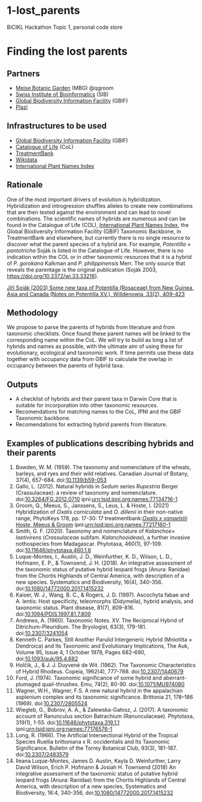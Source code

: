 # 1-lost_parents
 BiCIKL Hackathon Topic 1, personal code store
 
# Finding the lost parents

## Partners
* [Meise Botanic Garden](https://www.plantentuinmeise.be/en/) (MBG) @qgroom
* [Swiss Institute of Bioinformatics](https://www.sib.swiss/) (SIB)
* [Global Biodiversity Information Facility](https://www.gbif.org/) (GBIF)
* [Plazi](http://www.plazi.org/)

## Infrastructures to be used 
* [Global Biodiversity Information Facility](https://www.gbif.org/) (GBIF)
* [Catalogue of Life](https://www.catalogueoflife.org/) (CoL)
* [TreatmentBank](http://plazi.org/resources/treatmentbank/)
* [Wikidata](https://www.wikidata.org/wiki/Wikidata:Main_Page)
* [International Plant Names Index](https://www.ipni.org/)

## Rationale
One of the most important drivers of evolution is hybridization. Hybridization and introgression shuffles alleles to create new combinations that are then tested against the environment and can 
lead to novel combinations. The scientific names of hybrids are numerous and can be found in the Catalogue of Life (COL), [International Plant Names Index](https://www.ipni.org/), the Global Biodiversity Information Facility (GBIF) Taxonomic Backbone, 
in TreatmentBank and elsewhere, but currently there is no single resource to discover what the parent species of a hybrid are. For example, *Potentilla × pantotricha* Soják is listed in the Catalogue of Life. However, there is no indication within the COL or in other taxonomic resources that it is a hybrid of *P. gorokana* Kalkman and *P. philippinensis* Merr. The only source that reveals the parentage is the original publication (Soják 2003, https://doi.org/10.3372/wi.33.33216).

[Jiří Soják (2003) Some new taxa of Potentilla (Rosaceae) from New Guinea, Asia and Canada (Notes on Potentilla XV.), Willdenowia, 33(2), 409-423](https://bioone.org/journals/willdenowia/volume-33/issue-2/wi.33.33216/Some-new-taxa-of-Potentilla-Rosaceae-from-New-Guinea-Asia/10.3372/wi.33.33216.full)

## Methodology
We propose to parse the parents of hybrids from literature and from taxonomic checklists. Once found these parent names will be linked to the corresponding name within the CoL. We will try to build as long a list of hybrids and names as possible, with the ultimate aim of using these for evolutionary, ecological and taxonomic work. If time permits use these data together with occupancy data from GBIF to calculate the overlap in occupancy between the parents of hybrid taxa.

## Outputs
* A checklist of hybrids and their parent taxa in Darwin Core that is suitable for incorporation into other taxonomic resources.
* Recomendations for matching names to the CoL, IPNI and the GBIF Taxonomic backbone.
* Recomendations for extracting hybrid parents from literature.

## Examples of publications describing hybrids and their parents

1. Bowden, W. M. (1959). The taxonomy and nomenclature of the wheats, barleys, and ryes and their wild relatives. Canadian Journal of Botany, 37(4), 657-684. doi:[10.1139/b59-053](https://doi.org/10.1139/b59-053)
2. Gallo, L. (2012). Natural hybrids in *Sedum* series *Rupestria* Berger (Crassulaceae): a review of taxonomy and nomenclature. doi:[10.3264/FG.2012.0710](https://doi.org/10.3264/FG.2012.0710) ipni:[urn:lsid:ipni.org:names:77134716-1](https://ipni.org/urn:lsid:ipni.org:names:77134716-1)
3. Groom, Q., Meeus, S., Janssens, S., Leus, L. & Hoste, I. (2021) Hybridization of *Oxalis corniculata* and *O. dillenii* in their non-native range, PhytoKeys 178, pp. 17-30: 17	treatmentbank:[*Oxalis x vanaelstii* Hoste, Meeus & Groom](http://tb.plazi.org/GgServer/html/3D6059855F755A24B6622DE1D140E5C5) ipni:[urn:lsid:ipni.org:names:77217160-1](https://ipni.org/urn:lsid:ipni.org:names:77217160-1)
4. Smith, G. F. (2020). Taxonomy and nomenclature of *Kalanchoe× laetivirens* (*Crassulaceae* subfam. *Kalanchooideae*), a further invasive nothospecies from Madagascar. Phytotaxa, 460(1), 97-109. doi:[10.11646/phytotaxa.460.1.6](https://doi.org/10.11646/phytotaxa.460.1.6)
5. Luque-Montes, I., Austin, J. D., Weinfurther, K. D., Wilson, L. D., Hofmann, E. P., & Townsend, J. H. (2018). An integrative assessment of the taxonomic status of putative hybrid leopard frogs (Anura: Ranidae) from the Chortís Highlands of Central America, with description of a new species. Systematics and Biodiversity, 16(4), 340-356. doi:[10.1080/14772000.2017.1415232](https://doi.org/10.1080/14772000.2017.1415232)
6. Kaiser, W. J., Wang, B. C., & Rogers, J. D. (1997). Ascochyta fabae and A. lentis: Host specificity, teleomorphs (Didymella), hybrid analysis, and taxonomic status. Plant disease, 81(7), 809-816. doi:[10.1094/PDIS.1997.81.7.809](https://doi.org/10.1094/PDIS.1997.81.7.809)
7. Andrews, A. (1960). Taxonomic Notes. XV. The Reciprocal Hybrid of Ditrichum-Pleuridium. The Bryologist, 63(3), 179-181. doi:[10.2307/3241054](https://doi.org/10.2307/3241054)
8. Kenneth C. Parkes, Still Another Parulid Intergeneric Hybrid (Mniotilta × Dendroica) and Its Taxonomic and Evolutionary Implications, The Auk, Volume 95, Issue 4, 1 October 1978, Pages 682–690, doi:[10.1093/auk/95.4.682](https://doi.org/10.1093/auk/95.4.682)
9. Holčík, J., & J. J. Duyvené de Wit. (1962). The Taxonomic Characteristics of Hybrid Rhodeus. Copeia, 1962(4), 777-788. doi:[10.2307/1440679](https://doi.org/10.2307/1440679)
10. Ford, J. (1974). Taxonomic significance of some hybrid and aberrant-plumaged quail-thrushes. Emu, 74(2), 80-90. doi:[10.1071/MU974080](https://doi.org/10.1071/MU974080)
11. Wagner, W.H., Wagner, F.S. A new natural hybrid in the appalachian asplenium complex and its taxonomic significance. Brittonia 21, 178–186 (1969). doi:[10.2307/2805524](https://doi.org/10.2307/2805524)
12. Wiegleb, G., Bobrov, A. A., & Zalewska-Gałosz, J. (2017). A taxonomic account of Ranunculus section Batrachium (Ranunculaceae). Phytotaxa, 319(1), 1-55. doi:[10.11646/phytotaxa.319.1.1](https://doi.org/10.11646/phytotaxa.319.1.1) ipni:[urn:lsid:ipni.org:names:77176576-1](https://ipni.org/urn:lsid:ipni.org:names:77176576-1)
13. Long, R. (1966). The Artificial Intersectional Hybrid of the Tropical Species Ruellia brittoniana x R. occidentalis and Its Taxonomic Significance. Bulletin of the Torrey Botanical Club, 93(3), 181-187. doi:[10.2307/2483579](https://doi.org/10.2307/2483579)
14. Ileana Luque-Montes, James D. Austin, Kayla D. Weinfurther, Larry David Wilson, Erich P. Hofmann & Josiah H. Townsend (2018) An integrative assessment of the taxonomic status of putative hybrid leopard frogs (Anura: Ranidae) from the Chortís Highlands of Central America, with description of a new species, Systematics and Biodiversity, 16:4, 340-356, doi:[10.1080/14772000.2017.1415232](https://doi.org/10.1080/14772000.2017.1415232)


